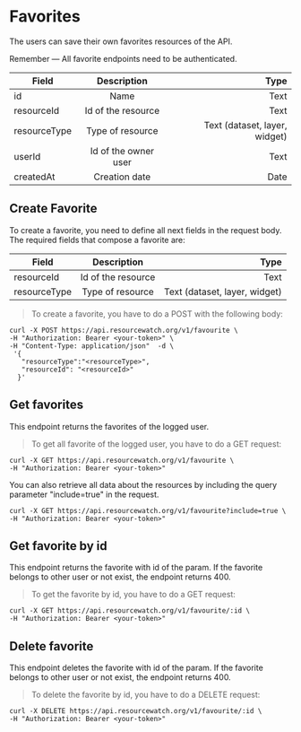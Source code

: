# Favorites

The users can save their own favorites resources of the API.

<aside class="notice">
Remember — All favorite endpoints need to be authenticated.
</aside>


| Field             | Description                                                                     | Type
| ------------------|:-----------------------------------------:                                      | -----:
| id                | Name                                                                            | Text
| resourceId        | Id of the resource                                                              | Text
| resourceType      | Type of resource                                                                | Text (dataset, layer, widget)
| userId            | Id of the owner user                                                            | Text
| createdAt         | Creation date                                                                   | Date



## Create Favorite

To create a favorite, you need to define all next fields in the request body. The required fields that compose a favorite are:

| Field             | Description                                                                     | Type
| ------------------|:-----------------------------------------:                                      | -----:
| resourceId        | Id of the resource                                                              | Text
| resourceType      | Type of resource                                                                | Text (dataset, layer, widget)


> To create a favorite, you have to do a POST with the following body:


```shell
curl -X POST https://api.resourcewatch.org/v1/favourite \
-H "Authorization: Bearer <your-token>" \
-H "Content-Type: application/json"  -d \
 '{
   "resourceType":"<resourceType>",
   "resourceId": "<resourceId>"
  }'
```

## Get favorites

This endpoint returns the favorites of the logged user.

> To get all favorite of the logged user, you have to do a GET request:


```shell
curl -X GET https://api.resourcewatch.org/v1/favourite \
-H "Authorization: Bearer <your-token>"
```

You can also retrieve all data about the resources by including the query parameter "include=true" in the request.

```shell
curl -X GET https://api.resourcewatch.org/v1/favourite?include=true \
-H "Authorization: Bearer <your-token>"
```

## Get favorite by id

This endpoint returns the favorite with id of the param. If the favorite belongs to other user or not exist, the endpoint returns 400.

> To get the favorite by id, you have to do a GET request:


```shell
curl -X GET https://api.resourcewatch.org/v1/favourite/:id \
-H "Authorization: Bearer <your-token>"
```

## Delete favorite

This endpoint deletes the favorite with id of the param. If the favorite belongs to other user or not exist, the endpoint returns 400.

> To delete the favorite by id, you have to do a DELETE request:


```shella
curl -X DELETE https://api.resourcewatch.org/v1/favourite/:id \
-H "Authorization: Bearer <your-token>"
```
